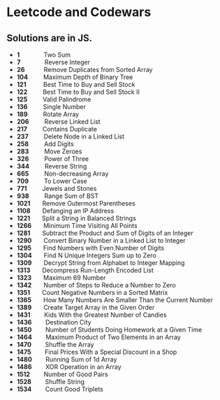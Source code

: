 # Leetcode and Codewars

## Solutions are in JS.

* **1**	    &nbsp; &nbsp; &nbsp; &nbsp; &nbsp;  &nbsp; &nbsp;Two Sum
* **7**	    &nbsp; &nbsp; &nbsp; &nbsp; &nbsp;  &nbsp; &nbsp;Reverse Integer
* **26**	  &nbsp; &nbsp; &nbsp; &nbsp; &nbsp; Remove Duplicates from Sorted Array
* **104**	  &nbsp; &nbsp; &nbsp; &nbsp; Maximum Depth of Binary Tree
* **121**	  &nbsp; &nbsp; &nbsp; &nbsp; &nbsp;Best Time to Buy and Sell Stock
* **122**	  &nbsp; &nbsp; &nbsp; &nbsp; Best Time to Buy and Sell Stock II
* **125**	  &nbsp; &nbsp; &nbsp; &nbsp; Valid Palindrome
* **136**   &nbsp; &nbsp; &nbsp; &nbsp; Single Number   
* **189**   &nbsp; &nbsp; &nbsp; &nbsp; Rotate Array
* **206**	  &nbsp; &nbsp; &nbsp; &nbsp; Reverse Linked List
* **217**	  &nbsp; &nbsp; &nbsp; &nbsp; Contains Duplicate
* **237**	  &nbsp; &nbsp; &nbsp; &nbsp; Delete Node in a Linked List
* **258**	  &nbsp; &nbsp; &nbsp; &nbsp; Add Digits 	
* **283**	  &nbsp; &nbsp; &nbsp; &nbsp; Move Zeroes
* **326**	  &nbsp; &nbsp; &nbsp; &nbsp; Power of Three 	
* **344**	  &nbsp; &nbsp; &nbsp; &nbsp; Reverse String   		    			
* **665**	  &nbsp; &nbsp; &nbsp; &nbsp; Non-decreasing Array  
* **709**	  &nbsp; &nbsp; &nbsp; &nbsp; To Lower Case   		  		 		
* **771**	  &nbsp; &nbsp; &nbsp; &nbsp; Jewels and Stones    
* **938**	  &nbsp; &nbsp; &nbsp; &nbsp;  Range Sum of BST		
* **1021**	&nbsp; &nbsp;   &nbsp; Remove Outermost Parentheses	  			
* **1108**	&nbsp; &nbsp;   &nbsp; Defanging an IP Address
* **1221**  &nbsp; &nbsp;   &nbsp; Split a String in Balanced Strings
* **1266**  &nbsp; &nbsp;   &nbsp; Minimum Time Visiting All Points
* **1281**  &nbsp; &nbsp;   &nbsp; Subtract the Product and Sum of Digits of an Integer
* **1290**	&nbsp; &nbsp;   &nbsp; Convert Binary Number in a Linked List to Integer
* **1295**	&nbsp; &nbsp;   &nbsp; Find Numbers with Even Number of Digits    		
* **1304**	&nbsp; &nbsp;   &nbsp; Find N Unique Integers Sum up to Zero  
* **1309**	&nbsp; &nbsp;   &nbsp; Decrypt String from Alphabet to Integer Mapping
* **1313**	&nbsp; &nbsp;   &nbsp; Decompress Run-Length Encoded List
* **1323**	&nbsp; &nbsp;   &nbsp; Maximum 69 Number
* **1342**	&nbsp; &nbsp;   &nbsp; Number of Steps to Reduce a Number to Zero
* **1351**	&nbsp; &nbsp;   &nbsp; Count Negative Numbers in a Sorted Matrix 	
* **1365**  &nbsp; &nbsp;   &nbsp; How Many Numbers Are Smaller Than the Current Number
* **1389**  &nbsp; &nbsp;   &nbsp; Create Target Array in the Given Order
* **1431**	&nbsp; &nbsp;   &nbsp; &nbsp;Kids With the Greatest Number of Candies
* **1436**	&nbsp; &nbsp;   &nbsp; &nbsp;Destination City
* **1450**	&nbsp; &nbsp;   &nbsp; &nbsp;Number of Students Doing Homework at a Given Time
* **1464**	&nbsp; &nbsp;   &nbsp; &nbsp;Maximum Product of Two Elements in an Array
* **1470**	&nbsp; &nbsp;   &nbsp; &nbsp;Shuffle the Array
* **1475**	&nbsp; &nbsp;   &nbsp; &nbsp;Final Prices With a Special Discount in a Shop
* **1480**	&nbsp; &nbsp;   &nbsp; &nbsp;Running Sum of 1d Array
* **1486**	&nbsp; &nbsp;   &nbsp; &nbsp;XOR Operation in an Array
* **1512**	&nbsp; &nbsp;   &nbsp; &nbsp;Number of Good Pairs
* **1528**	&nbsp; &nbsp;   &nbsp; &nbsp;Shuffle String
* **1534**	&nbsp; &nbsp;   &nbsp; &nbsp;Count Good Triplets     
